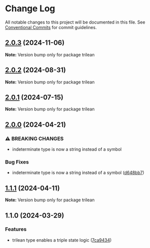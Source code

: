 # Change Log

All notable changes to this project will be documented in this file.
See [Conventional Commits](https://conventionalcommits.org) for commit guidelines.

## [2.0.3](https://github.com/zthun/trilean/compare/v2.0.2...v2.0.3) (2024-11-06)

**Note:** Version bump only for package trilean





## [2.0.2](https://github.com/zthun/trilean/compare/v2.0.1...v2.0.2) (2024-08-31)

**Note:** Version bump only for package trilean





## [2.0.1](https://github.com/zthun/trilean/compare/v2.0.0...v2.0.1) (2024-07-15)

**Note:** Version bump only for package trilean





## [2.0.0](https://github.com/zthun/trilean/compare/v1.1.1...v2.0.0) (2024-04-21)


### ⚠ BREAKING CHANGES

* indeterminate type is now a string instead of a symbol

### Bug Fixes

* indeterminate type is now a string instead of a symbol ([d648bb7](https://github.com/zthun/trilean/commit/d648bb760576e3eb4ab308ec56b7584a591db717))



## [1.1.1](https://github.com/zthun/trilean/compare/v1.1.0...v1.1.1) (2024-04-11)

**Note:** Version bump only for package trilean





## 1.1.0 (2024-03-29)


### Features

* trilean type enables a triple state logic ([7ca9434](https://github.com/zthun/trilean/commit/7ca9434b95f1f8c5f70bfa3edc14083e499567cb))
